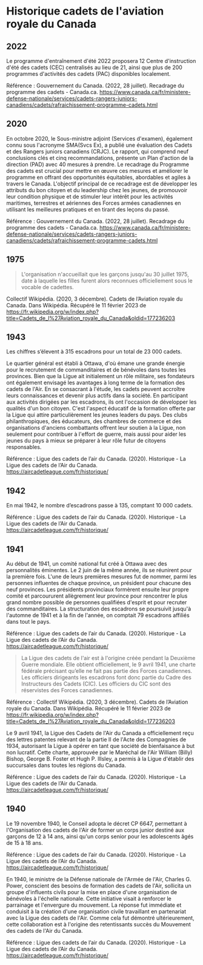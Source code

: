 # Historique cadets de l'aviation royale du Canada

## 2022
Le programme d'entraînement d'été 2022 proposera 12 Centre d'instruction d'été des cadets (CEC) centralisés au lieu de 21, ainsi que plus de 200 programmes d'activités des cadets (PAC) disponibles localement.

Référence : Gouvernement du Canada. (2022, 28 juillet). Recadrage du programme des cadets - Canada.ca. https://www.canada.ca/fr/ministere-defense-nationale/services/cadets-rangers-juniors-canadiens/cadets/rafraichissement-programme-cadets.html

## 2020

En octobre 2020, le Sous-ministre adjoint (Services d'examen), également connu sous l'acronyme SMA(Svcs Ex), a publié une évaluation des Cadets et des Rangers juniors canadiens (CRJC). Le rapport, qui comprend neuf conclusions clés et cinq recommandations, présente un Plan d'action de la direction (PAD) avec 40 mesures à prendre. Le recadrage du Programme des cadets est crucial pour mettre en œuvre ces mesures et améliorer le programme en offrant des opportunités équitables, abordables et agiles à travers le Canada. L'objectif principal de ce recadrage est de développer les attributs du bon citoyen et du leadership chez les jeunes, de promouvoir leur condition physique et de stimuler leur intérêt pour les activités maritimes, terrestres et aériennes des Forces armées canadiennes en utilisant les meilleures pratiques et en tirant des leçons du passé.

Référence : Gouvernement du Canada. (2022, 28 juillet). Recadrage du programme des cadets - Canada.ca. https://www.canada.ca/fr/ministere-defense-nationale/services/cadets-rangers-juniors-canadiens/cadets/rafraichissement-programme-cadets.html


## 1975
> L'organisation n'accueillait que les garçons jusqu'au 30 juillet 1975, date à laquelle les filles furent alors reconnues officiellement sous le vocable de cadettes. 

Collectif Wikipédia. (2020, 3 décembre). Cadets de l’Aviation royale du Canada. Dans Wikipédia. Récupéré le 11 février 2023 de https://fr.wikipedia.org/w/index.php?title=Cadets_de_l%27Aviation_royale_du_Canada&oldid=177236203

## 1943

Les chiffres s’élevent à 315 escadrons pour un total de 23 000 cadets.

Le quartier général est établi à Ottawa, d'où émane une grande énergie pour le recrutement de commanditaires et de bénévoles dans toutes les provinces. Bien que la Ligue ait initialement un rôle militaire, ses fondateurs ont également envisagé les avantages à long terme de la formation des cadets de l'Air. En se consacrant à l'étude, les cadets peuvent accroître leurs connaissances et devenir plus actifs dans la société. En participant aux activités dirigées par les escadrons, ils ont l'occasion de développer les qualités d'un bon citoyen. C'est l'aspect éducatif de la formation offerte par la Ligue qui attire particulièrement les jeunes leaders du pays. Des clubs philanthropiques, des éducateurs, des chambres de commerce et des organisations d'anciens combattants offrent leur soutien à la Ligue, non seulement pour contribuer à l'effort de guerre, mais aussi pour aider les jeunes du pays à mieux se préparer à leur rôle futur de citoyens responsables.

Référence : Ligue des cadets de l’air du Canada. (2020). Historique - La Ligue des cadets de l’Air du Canada. https://aircadetleague.com/fr/historique/

## 1942

En mai 1942, le nombre d’escadrons passe à 135, comptant 10 000 cadets.

Référence : Ligue des cadets de l’air du Canada. (2020). Historique - La Ligue des cadets de l’Air du Canada. https://aircadetleague.com/fr/historique/

## 1941

Au début de 1941, un comité national fut créé à Ottawa avec des personnalités éminentes. Le 2 juin de la même année, ils se réunirent pour la première fois. L'une de leurs premières mesures fut de nommer, parmi les personnes influentes de chaque province, un président pour chacune des neuf provinces. Les présidents provinciaux formèrent ensuite leur propre comité et parcoururent allègrement leur province pour rencontrer le plus grand nombre possible de personnes qualifiées d'esprit et pour recruter des commanditaires. La structuration des escadrons se poursuivit jusqu'à l'automne de 1941 et à la fin de l'année, on comptait 79 escadrons affiliés dans tout le pays.

Référence : Ligue des cadets de l’air du Canada. (2020). Historique - La Ligue des cadets de l’Air du Canada. https://aircadetleague.com/fr/historique/

> La Ligue des cadets de l'air est à l'origine créée pendant la Deuxième Guerre mondiale. Elle obtient officiellement, le 9 avril 1941, une charte fédérale précisant qu’elle ne fait pas partie des Forces canadiennes. Les officiers dirigeants les escadrons font donc partie du Cadre des Instructeurs des Cadets (CIC). Les officiers du CIC sont des réservistes des Forces canadiennes. 

Référence : Collectif Wikipédia. (2020, 3 décembre). Cadets de l’Aviation royale du Canada. Dans Wikipédia. Récupéré le 11 février 2023 de https://fr.wikipedia.org/w/index.php?title=Cadets_de_l%27Aviation_royale_du_Canada&oldid=177236203

Le 9 avril 1941, la Ligue des Cadets de l'Air du Canada a officiellement reçu des lettres patentes relevant de la partie II de l'Acte des Compagnies de 1934, autorisant la Ligue à opérer en tant que société de bienfaisance à but non lucratif. Cette charte, approuvée par le Maréchal de l'Air William (Billy) Bishop, George B. Foster et Hugh P. Illsley, a permis à la Ligue d'établir des succursales dans toutes les régions du Canada.

Référence : Ligue des cadets de l’air du Canada. (2020). Historique - La Ligue des cadets de l’Air du Canada. https://aircadetleague.com/fr/historique/

## 1940

Le 19 novembre 1940, le Conseil adopta le décret CP 6647, permettant à l'Organisation des cadets de l'Air de former un corps junior destiné aux garçons de 12 à 14 ans, ainsi qu'un corps senior pour les adolescents âgés de 15 à 18 ans.

Référence : Ligue des cadets de l’air du Canada. (2020). Historique - La Ligue des cadets de l’Air du Canada. https://aircadetleague.com/fr/historique/

En 1940, le ministre de la Défense nationale de l'Armée de l'Air, Charles G. Power, conscient des besoins de formation des cadets de l'Air, sollicita un groupe d'influents civils pour la mise en place d'une organisation de bénévoles à l'échelle nationale. Cette initiative visait à renforcer le parrainage et l'envergure du mouvement. La réponse fut immédiate et conduisit à la création d'une organisation civile travaillant en partenariat avec la Ligue des cadets de l'Air. Comme cela fut démontré ultérieurement, cette collaboration est à l'origine des retentissants succès du Mouvement des cadets de l'Air du Canada.

Référence : Ligue des cadets de l’air du Canada. (2020). Historique - La Ligue des cadets de l’Air du Canada. https://aircadetleague.com/fr/historique/
